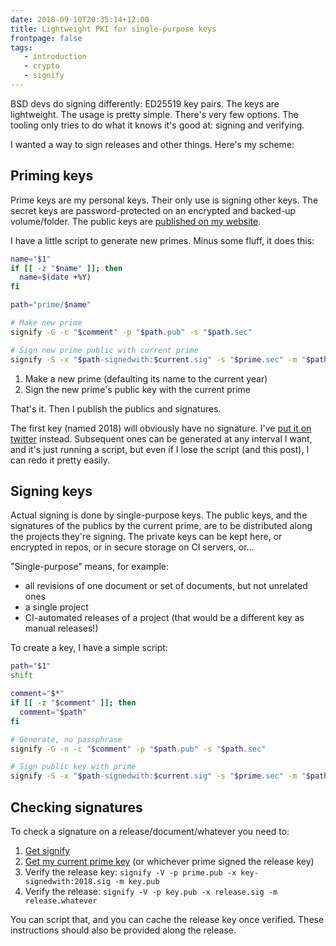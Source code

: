 ```yaml
---
date: 2018-09-10T20:35:14+12:00
title: Lightweight PKI for single-purpose keys
frontpage: false
tags:
   - introduction
   - crypto
   - signify
---
```


BSD devs do signing differently: ED25519 key pairs. The keys are lightweight.
The usage is pretty simple. There's very few options. The tooling only tries to
do what it knows it's good at: signing and verifying.

I wanted a way to sign releases and other things. Here's my scheme:

## Priming keys

Prime keys are my personal keys. Their only use is signing other keys. The
secret keys are password-protected on an encrypted and backed-up volume/folder.
The public keys are [published on my website][gh-primes].

I have a little script to generate new primes. Minus some fluff, it does this:

```bash
name="$1"
if [[ -z "$name" ]]; then
  name=$(date +%Y)
fi

path="prime/$name"

# Make new prime
signify -G -c "$comment" -p "$path.pub" -s "$path.sec"

# Sign new prime public with current prime
signify -S -x "$path-signedwith:$current.sig" -s "$prime.sec" -m "$path.pub"
```

1. Make a new prime (defaulting its name to the current year)
2. Sign the new prime's public key with the current prime

That's it. Then I publish the publics and signatures.

The first key (named 2018) will obviously have no signature. I've [put it on
twitter][tw-prime] instead. Subsequent ones can be generated at any interval I
want, and it's just running a script, but even if I lose the script (and this
post), I can redo it pretty easily.

[gh-primes]: https://passcod.name/keys
[tw-prime]: https://twitter.com/passcod/status/1039122063003459584

## Signing keys

Actual signing is done by single-purpose keys. The public keys, and the
signatures of the publics by the current prime, are to be distributed along
the projects they're signing. The private keys can be kept here, or encrypted in
repos, or in secure storage on CI servers, or...

"Single-purpose" means, for example:

 - all revisions of one document or set of documents, but not unrelated ones
 - a single project
 - CI-automated releases of a project (that would be a different key as manual releases!)

To create a key, I have a simple script:

```bash
path="$1"
shift

comment="$*"
if [[ -z "$comment" ]]; then
  comment="$path"
fi

# Generate, no passphrase
signify -G -n -c "$comment" -p "$path.pub" -s "$path.sec"

# Sign public key with prime
signify -S -x "$path-signedwith:$current.sig" -s "$prime.sec" -m "$path.pub"
```

## Checking signatures

To check a signature on a release/document/whatever you need to:

1. [Get signify](https://github.com/aperezdc/signify)
2. [Get my current prime key][gh-primes] (or whichever prime signed the release key)
3. Verify the release key: `signify -V -p prime.pub -x key-signedwith:2018.sig -m key.pub`
4. Verify the release: `signify -V -p key.pub -x release.sig -m release.whatever`

You can script that, and you can cache the release key once verified. These
instructions should also be provided along the release.
